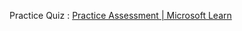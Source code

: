 

Practice Quiz : [Practice Assessment | Microsoft Learn](https://learn.microsoft.com/en-gb/credentials/certifications/exams/az-900/practice/assessment?assessment-type=practice&assessmentId=23&wt.mc_id=esi_practiceassessments_webpage_wwl&context=sso&source=esi)
